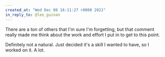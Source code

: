 ```yaml
---
created_at: "Wed Dec 08 16:11:27 +0000 2021"
in_reply_to: @leo_guinan
---
```


There are a ton of others that I'm sure I'm forgetting, but that comment really made me think about the work and effort I put in to get to this point.

Definitely not a natural. Just decided it's a skill I wanted to have, so I worked on it. A lot.